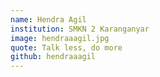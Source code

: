 ```yaml
---
name: Hendra Agil
institution: SMKN 2 Karanganyar
image: hendraaagil.jpg
quote: Talk less, do more
github: hendraaagil
---
```


